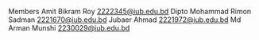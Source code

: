Members
Amit Bikram Roy 2222345@iub.edu.bd
Dipto Mohammad Rimon Sadman 2221670@iub.edu.bd
Jubaer Ahmad 2221972@iub.edu.bd
Md Arman Munshi 2230029@iub.edu.bd

